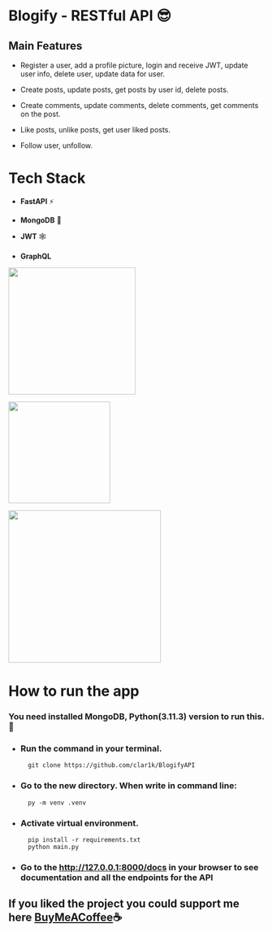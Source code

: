 # Blogify - RESTful API 😎
## Main Features
- Register a user, add a profile picture, login and receive JWT, update user info, delete user, update data for user.

- Create posts, update posts, get posts by user id, delete posts.

- Create comments, update comments, delete comments, get comments on the post.

- Like posts, unlike posts, get user liked posts.

- Follow user, unfollow.
# Tech Stack
- **FastAPI** ⚡

- **MongoDB** 🍃

- **JWT** 🕸️

- **GraphQL** <img src="https://upload.wikimedia.org/wikipedia/commons/thumb/1/17/GraphQL_Logo.svg/2048px-GraphQL_Logo.svg.png" height=16>

<img src="https://fastapi.tiangolo.com/img/logo-margin/logo-teal.png"  height="250"></img>

<img src="https://upload.wikimedia.org/wikipedia/commons/thumb/9/93/MongoDB_Logo.svg/2560px-MongoDB_Logo.svg.png" width="" height="200"></img>

<img src="https://w7.pngwing.com/pngs/413/267/png-transparent-jwt-io-json-web-token-hd-logo.png" width="" height="300"></img>

# How to run the app
### You need installed MongoDB, Python(3.11.3) version to run this. 🙌
- ### Run the command in your terminal.

        git clone https://github.com/clar1k/BlogifyAPI

- ### Go to the new directory. When write in command line:

        py -m venv .venv

- ### Activate virtual environment.

        pip install -r requirements.txt
        python main.py

- ### Go to the **http://127.0.0.1:8000/docs** in your browser to see documentation and all the endpoints for the API

## If you liked the project you could support me here <a href="https://www.buymeacoffee.com/clar1k">BuyMeACoffee</a>☕

